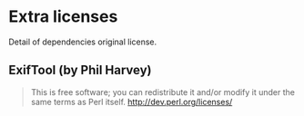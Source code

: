 # Extra licenses

Detail of dependencies original license.

## ExifTool (by Phil Harvey)

> This is free software; you can redistribute it and/or modify it under the same terms as Perl itself.
> http://dev.perl.org/licenses/
